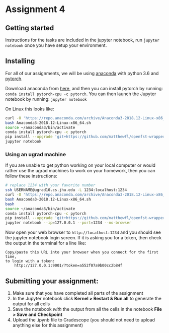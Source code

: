 # Assignment 4

## Getting started
Instructions for the tasks are included in the jupyter notebook, run `jupyter
notebook` once you have setup your environment.

## Installing
For all of our assignments, we will be using [anaconda](https://www.anaconda.com/download/) with python 3.6 and [pytorch](http://pytorch.org/).

Download anaconda from [here](https://www.anaconda.com/download/), and then you can install pytorch by running: `conda install pytorch-cpu -c pytorch`.  You can then launch the Jupyter notebook by running: `jupyter notebook`

On Linux this looks like:
```bash
curl -O 'https://repo.anaconda.com/archive/Anaconda3-2018.12-Linux-x86_64.sh'
bash Anaconda3-2018.12-Linux-x86_64.sh
source ~/anaconda3/bin/activate
conda install pytorch-cpu -c pytorch
pip install --upgrade 'git+https://github.com/matthewfl/openfst-wrapper.git'
jupyter notebook
```
### Using an ugrad machine
If you are unable to get python working on your local computer or would rather
use the ugrad machines to work on your homework, then you can follow these
instructions:

```bash
# replace 1234 with your favorite number
ssh USERNAME@ugrad10.cs.jhu.edu -L 1234:localhost:1234
curl -O 'https://repo.anaconda.com/archive/Anaconda3-2018.12-Linux-x86_64.sh'
bash Anaconda3-2018.12-Linux-x86_64.sh
bash
source ~/anaconda3/bin/activate
conda install pytorch-cpu -c pytorch
pip install --upgrade 'git+https://github.com/matthewfl/openfst-wrapper.git'
jupyter notebook --ip=127.0.0.1 --port=1234 --no-browser
```
Now open your web browser to `http://localhost:1234` and you should see the jupyter notebook login screen.
If it is asking you for a token, then check the output in the terminal for a line like:
```
Copy/paste this URL into your browser when you connect for the first time,
to login with a token:
    http://127.0.0.1:9001/?token=a552f07a9b00cc2b84f
```

## Submitting your assignment:
  1. Make sure that you have completed all parts of the assignment
  2. In the Jupyter notebook click **Kernel > Restart & Run all** to generate the output for all cells
  3. Save the notebook *with* the output from all the cells in the notebook **File > Save and Checkpoint**
  4. Upload the .ipynb file to Gradescope (you should not need to upload anything else for this assignment)
